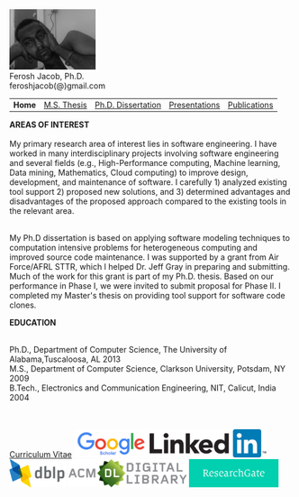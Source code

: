 <html>
<head>
<title>Ferosh Jacob, Ph.D.</title>
<meta http-equiv="Content-Type" content="text/html;charset=iso-88591"/>
  <LINK href="style.css" rel="stylesheet" type="text/css"/>  
</head>
 
<body>
<div id="header"> 

<div id="logo">
<img src="images/logo.gif"/>
</div>
<div id="title">
	Ferosh Jacob, Ph.D.<br/>
	feroshjacob(@)gmail.com
</div>
<div id="menu">
<table>
    <tr>
      <td><strong>Home </strong></td>
      <td><a href="ms.html">M.S. Thesis</a></td>
      <td><a href="phd.html">Ph.D. Dissertation</a></td>
      <td><a href="research.html">Presentations</a></td>
      <td><a href="publications.html">Publications</a></td>
    </tr>
  </table>
</div>
</div>
<div id="main-container"> 
    <p class="centerimage"> <strong>AREAS OF INTEREST</strong><br/><br/>
	My primary research area of interest lies in software engineering. I have worked in many interdisciplinary projects involving software engineering and 
	several fields (e.g., High-Performance computing, Machine learning, Data mining, Mathematics, Cloud computing) to improve design, development, and maintenance of software.
	I carefully 1) analyzed existing tool support 2) proposed new solutions, and 3) determined advantages and disadvantages of the proposed approach compared to the existing 
	tools in the relevant area. 


<br/>
<br/>

My Ph.D dissertation is based on applying software modeling techniques to computation intensive problems for heterogeneous computing and improved source code maintenance. 
	I was supported by a grant from Air Force/AFRL STTR, which I helped Dr. Jeff Gray in preparing and submitting. Much of the work for this grant is part of my Ph.D. thesis.
Based on our performance in Phase I, we were invited to submit proposal for Phase II. I completed my Master's thesis on providing tool support for software code clones.

</p>
<div id="leftcolumn2"  >
    <p class="centerimage"> <strong>EDUCATION</strong><br/><br/>


Ph.D., Department of Computer Science, The University of Alabama,Tuscaloosa, AL 2013<br/>
M.S., Department of Computer Science, Clarkson University, Potsdam, NY 2009<br/>
B.Tech., Electronics and Communication Engineering, NIT, Calicut, India 2004<br/>
</p>
<p class="centerimage">  <br/><br/>
<a href= "files/resume.pdf">Curriculum Vitae</a>
<a href="https://scholar.google.com/citations?user=BHni1Y8AAAAJ&hl=en"><img height="50px" src="images/Google_Scholar_logo_2015.png" alt="Google Scholar"></a>
<a href="https://www.linkedin.com/in/ferosh-jacob-03b8109"><img height="50px" src="images/LinkedIn-Logo-2C.png" alt="Linkedin"></a>
<a href="http://dblp.uni-trier.de/pers/hd/j/Jacob:Ferosh" ><img height="50px" src="images/dblp-5.png" alt="DBLP"></a>
<a href="http://dl.acm.org/author_page.cfm?id=81456613588&coll=DL&dl=ACM&trk=0&cfid=724861222&cftoken=44157594" ><img height="50px" src="images/ACMDL_Logo_Alt_Color.png" alt="ACM Digital Library"></a>
<a href=" https://www.researchgate.net/profile/Ferosh_Jacob " ><img height="50px" src="images/ResearchGate_Logo.png " alt="Research Gate"></a>
</p>
</div>

</div>

</body>
</html>


